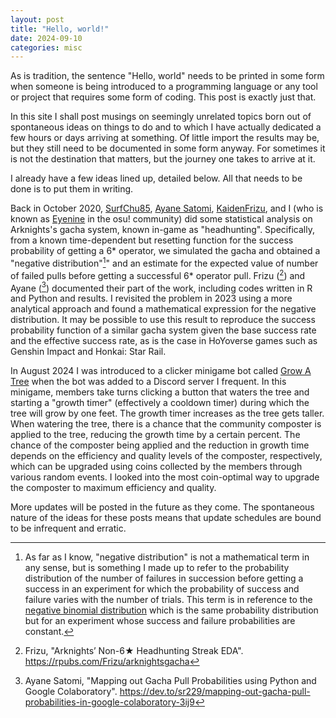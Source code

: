 ```yaml
---
layout: post
title: "Hello, world!"
date: 2024-09-10
categories: misc
---
```


As is tradition, the sentence "Hello, world" needs to be printed in some form when someone is being introduced 
to a programming language or any tool or project that requires some form of coding. This post is exactly
just that.

In this site I shall post musings on seemingly unrelated topics born out of spontaneous ideas on things
to do and to which I have actually dedicated a few hours or days arriving at something. Of little import the
results may be, but they still need to be documented in some form anyway. For sometimes it is not the
destination that matters, but the journey one takes to arrive at it.

I already have a few ideas lined up, detailed below. All that needs to be done is to put them in writing.

Back in October 2020, [SurfChu85](https://x.com/SurfChu85), [Ayane Satomi](https://github.com/sr229), 
[KaidenFrizu](https://github.com/KaidenFrizu), and I (who is known as [Eyenine](https://osu.ppy.sh/users/1259391) 
in the osu! community) did some statistical analysis on Arknights's gacha system, known in-game as 
"headhunting". Specifically, from a known time-dependent but resetting function for the success 
probability of getting a 6\* operator, we simulated the gacha and obtained a "negative distribution"[^1]" 
and an estimate for the expected value of number of failed pulls before getting a successful 6\* operator 
pull. Frizu ([^2]) and Ayane ([^3]) documented their part of the work, including codes written in R and 
Python and results. I revisited the problem in 2023 using a more analytical approach and found a mathematical
expression for the negative distribution. It may be possible to use this result to reproduce the success 
probability function of a similar gacha system given the base success rate and the effective success rate, 
as is the case in HoYoverse games such as Genshin Impact and Honkai: Star Rail.

[^1]: As far as I know, "negative distribution" is not a mathematical term in any sense, but is something I made up
to refer to the probability distribution of the number of failures in succession before getting a success in an 
experiment for which the probability of success and failure varies with the number of trials. This term is in 
reference to the [negative binomial distribution](https://en.wikipedia.org/wiki/Negative_binomial_distribution)
which is the same probability distribution but for an experiment whose success and failure probabilities are
constant.

[^2]: Frizu, "Arknights’ Non-6★ Headhunting Streak EDA". https://rpubs.com/Frizu/arknightsgacha

[^3]: Ayane Satomi, "Mapping out Gacha Pull Probabilities using Python and Google Colaboratory". 
https://dev.to/sr229/mapping-out-gacha-pull-probabilities-in-google-colaboratory-3ij9

In August 2024 I was introduced to a clicker minigame bot called 
[Grow A Tree](https://discord.com/application-directory/972637072991068220) when the bot was added to a
Discord server I frequent. In this minigame, members take turns clicking a button that waters the tree and 
starting a "growth timer" (effectively a cooldown timer) during which the tree will grow by one feet. 
The growth timer increases as the tree gets taller. When watering the tree, there is a chance that the community
composter is applied to the tree, reducing the growth time by a certain percent. The chance of the composter being
applied and the reduction in growth time depends on the efficiency and quality levels of the composter,
respectively, which can be upgraded using coins collected by the members through various random events. 
I looked into the most coin-optimal way to upgrade the composter to maximum efficiency and quality.

More updates will be posted in the future as they come. The spontaneous nature of the ideas for these posts 
means that update schedules are bound to be infrequent and erratic.
